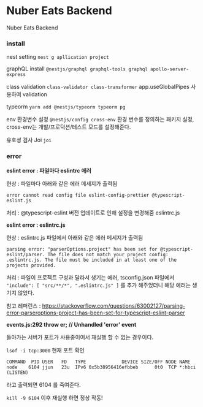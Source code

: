 # Nuber Eats Backend

Nuber Eats Backend

### install

nest setting `nest g apllication project`

graphQL install `@nestjs/graphql graphql-tools graphql apollo-server-express`

class validation `class-validator class-transformer`
app.useGlobalPipes 사용하여 validation

typeorm `yarn add @nestjs/typeorm typeorm pg`

env 환경변수 설정 `@nestjs/config cross-env`
환경 변수를 정의하는 패키지 실정, cross-env는 개발/프로덕션/테스트 모드를 설정해준다.

유호셩 검사 Joi `joi`

### error

**eslint error : 파일마다 eslintrc 에러**

현상 : 파일마다 아래와 같은 에러 메세지가 출력됨

`error cannot read config file eslint-config-prettier @typescript-eslint.js`

처리 : @typescript-eslint 버전 업데이트로 인해 설정을 변경해줌 eslintrc.js

**eslint error : eslintrc.js**

현상 : eslintrc.js 파일에서 아래와 같은 에러 메세지가 출력됨

`parsing error: "parserOptions.project" has been set for @typescript-eslint/parser. The file does not match your project config: .eslintrc.js. The file must be included in at least one of the projects provided.`

처리 : 파일이 프로젝트 구성과 달라서 생기는 에러, tsconfig.json 파일에서 `"include": [
"src/**/*",
".eslintrc.js"
]` 를 추가 해주었더니 해당 에러는 생기지 않았다.

참고
레퍼런스 : https://stackoverflow.com/questions/63002127/parsing-error-parseroptions-project-has-been-set-for-typescript-eslint-parser

**events.js:292 throw er; // Unhandled 'error' event**

돌아가는 서버가 포트가 사용중이여서 재실행 할 수 없는 경우이다.

`lsof -i tcp:3000` 현재 포트 확인

`COMMAND  PID USER   FD   TYPE             DEVICE SIZE/OFF NODE NAME node    6104 jjun   23u  IPv6 0x5b38956416efbbeb      0t0  TCP *:hbci (LISTEN)`

라고 출력되면 6104 를 죽여준다.

`kill -9 6104` 이후 재실행 하면 정상 작동!
